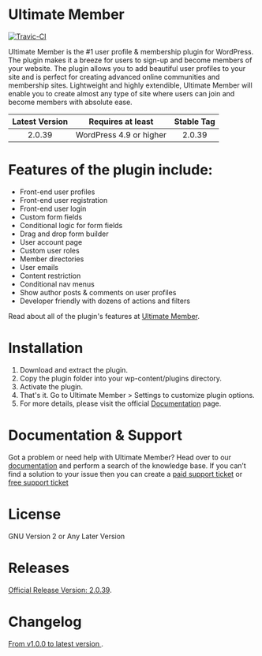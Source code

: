 Ultimate Member 
==============

[![Travic-CI](https://travis-ci.org/ultimatemember/ultimatemember.svg?branch=master)](https://travis-ci.org/ultimatemember/ultimatemember)

Ultimate Member is the #1 user profile & membership plugin for WordPress. The plugin makes it a breeze for users to sign-up and become members of your website. The plugin allows you to add beautiful user profiles to your site and is perfect for creating advanced online communities and membership sites. Lightweight and highly extendible, Ultimate Member will enable you to create almost any type of site where users can join and become members with absolute ease.

| Latest Version |Requires at least|Stable Tag|
| :------------: |:------------:|:------------:|
| 2.0.39 | WordPress 4.9 or higher| 2.0.39 |


Features of the plugin include:
======================
- Front-end user profiles
- Front-end user registration
- Front-end user login
- Custom form fields
- Conditional logic for form fields
- Drag and drop form builder
- User account page
- Custom user roles
- Member directories
- User emails
- Content restriction
- Conditional nav menus
- Show author posts & comments on user profiles
- Developer friendly with dozens of actions and filters

Read about all of the plugin's features at [Ultimate Member](https://ultimatemember.com/).

Installation
======================
1. Download and extract the plugin.
2. Copy the plugin folder into your wp-content/plugins directory.
3. Activate the plugin.
4. That's it. Go to Ultimate Member > Settings to customize plugin options.
5. For more details, please visit the official [Documentation](https://ultimatemember.com/docs/) page.

Documentation & Support
======================
Got a problem or need help with Ultimate Member? Head over to our [documentation](http://docs.ultimatemember.com/) and perform a search of the knowledge base. If you can’t find a solution to your issue then you can create a [paid support ticket](https://ultimatemember.com/support-contact/) or [free support ticket](https://wordpress.org/support/plugin/ultimate-member)


License
====================
GNU Version 2 or Any Later Version

Releases
====================
[Official Release Version: 2.0.39](https://github.com/ultimatemember/ultimatemember/releases/tag/2.0.39).

Changelog
====================
[ From v1.0.0 to latest version ](https://wordpress.org/plugins/ultimate-member/changelog/).

